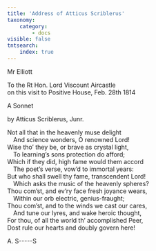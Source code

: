 ```yaml
---
title: 'Address of Atticus Scriblerus'
taxonomy:
    category:
        - docs
visible: false
tntsearch:
    index: true
---
```


<div class="author">Mr Elliott</div>

To the Rt Hon. Lord Viscount Aircastle  
on this visit to Positive House, Feb. 28th 1814

<span class="title">A Sonnet</span>

by Atticus Scriblerus, Junr.

Not all that in the heavenly muse delight  
&emsp;And science wonders, O renowned Lord!  
Wise tho’ they be, or brave as crystal light,  
&emsp;To learning’s sons protection do afford;  
Which if they did, high fame would them accord  
&emsp;The poet’s verse, vow’d to immortal years:  
But who shall swell thy fame, transcendent Lord!  
&emsp;Which asks the music of the heavenly spheres?  
Thou com’st, and ev’ry face fresh joyance wears,  
&emsp;Within our orb electric, genius-fraught;  
Thou com’st, and to the winds we cast our cares,  
&emsp;And tune our lyres, and wake heroic thought,  
For thou, of all the world th’ accomplished Peer,  
Dost rule our hearts and doubly govern here!

A. S-----S